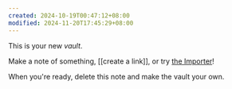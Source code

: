 ```yaml
---
created: 2024-10-19T00:47:12+08:00
modified: 2024-11-20T17:45:29+08:00
---
```


This is your new *vault*.

Make a note of something, [[create a link]], or try [the Importer](https://help.obsidian.md/Plugins/Importer)!

When you're ready, delete this note and make the vault your own.
